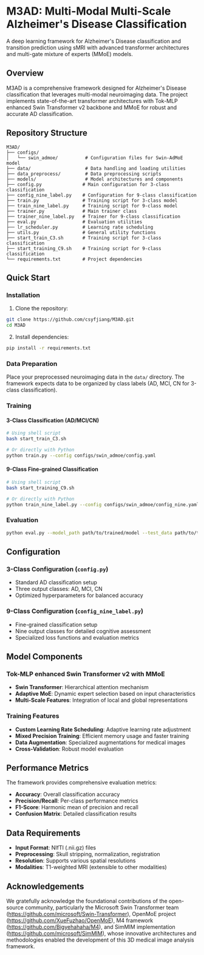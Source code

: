 # M3AD: Multi-Modal Multi-Scale Alzheimer's Disease Classification

A deep learning framework for Alzheimer's Disease classification and transition prediction using sMRI with advanced transformer architectures and multi-gate mixture of experts (MMoE) models.

## Overview

M3AD is a comprehensive framework designed for Alzheimer's Disease classification that leverages multi-modal neuroimaging data. The project implements state-of-the-art transformer architectures with Tok-MLP enhanced Swin Transformer v2 backbone and MMoE for robust and accurate AD classification.

## Repository Structure

```
M3AD/
├── configs/
│   └── swin_admoe/          # Configuration files for Swin-AdMoE model
├── data/                    # Data handling and loading utilities
├── data_preprocess/         # Data preprocessing scripts
├── models/                  # Model architectures and components
├── config.py               # Main configuration for 3-class classification
├── config_nine_label.py    # Configuration for 9-class classification
├── train.py                # Training script for 3-class model
├── train_nine_label.py     # Training script for 9-class model
├── trainer.py              # Main trainer class
├── trainer_nine_label.py   # Trainer for 9-class classification
├── eval.py                 # Evaluation utilities
├── lr_scheduler.py         # Learning rate scheduling
├── utils.py                # General utility functions
├── start_train_C3.sh       # Training script for 3-class classification
├── start_training_C9.sh    # Training script for 9-class classification
└── requirements.txt        # Project dependencies
```

## Quick Start

### Installation

1. Clone the repository:
```bash
git clone https://github.com/csyfjiang/M3AD.git
cd M3AD
```

2. Install dependencies:
```bash
pip install -r requirements.txt
```

### Data Preparation

Place your preprocessed neuroimaging data in the `data/` directory. The framework expects data to be organized by class labels (AD, MCI, CN for 3-class classification).

### Training

#### 3-Class Classification (AD/MCI/CN)
```bash
# Using shell script
bash start_train_C3.sh

# Or directly with Python
python train.py --config configs/swin_admoe/config.yaml
```

#### 9-Class Fine-grained Classification
```bash
# Using shell script
bash start_training_C9.sh

# Or directly with Python
python train_nine_label.py --config configs/swin_admoe/config_nine.yaml
```

### Evaluation

```bash
python eval.py --model_path path/to/trained/model --test_data path/to/test/data
```

## Configuration

### 3-Class Configuration (`config.py`)
- Standard AD classification setup
- Three output classes: AD, MCI, CN
- Optimized hyperparameters for balanced accuracy

### 9-Class Configuration (`config_nine_label.py`)
- Fine-grained classification setup
- Nine output classes for detailed cognitive assessment
- Specialized loss functions and evaluation metrics

## Model Components

### Tok-MLP enhanced Swin Transformer v2 with MMoE
- **Swin Transformer**: Hierarchical attention mechanism
- **Adaptive MoE**: Dynamic expert selection based on input characteristics
- **Multi-Scale Features**: Integration of local and global representations

### Training Features
- **Custom Learning Rate Scheduling**: Adaptive learning rate adjustment
- **Mixed Precision Training**: Efficient memory usage and faster training
- **Data Augmentation**: Specialized augmentations for medical images
- **Cross-Validation**: Robust model evaluation

## Performance Metrics

The framework provides comprehensive evaluation metrics:
- **Accuracy**: Overall classification accuracy
- **Precision/Recall**: Per-class performance metrics
- **F1-Score**: Harmonic mean of precision and recall
- **Confusion Matrix**: Detailed classification results

## Data Requirements

- **Input Format**: NIfTI (.nii.gz) files
- **Preprocessing**: Skull stripping, normalization, registration
- **Resolution**: Supports various spatial resolutions
- **Modalities**: T1-weighted MRI (extensible to other modalities)

## Acknowledgements

We gratefully acknowledge the foundational contributions of the open-source community, particularly the Microsoft Swin Transformer team (https://github.com/microsoft/Swin-Transformer), OpenMoE project (https://github.com/XueFuzhao/OpenMoE), M4 framework (https://github.com/Bigyehahaha/M4), and SimMIM implementation (https://github.com/microsoft/SimMIM), whose innovative architectures and methodologies enabled the development of this 3D medical image analysis framework.

